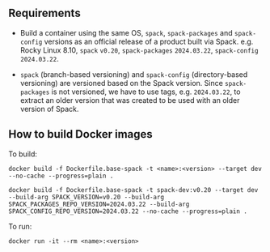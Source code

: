 ## Requirements

* Build a container using the same OS, `spack`, `spack-packages` and `spack-config` versions as an official release of a product built via Spack. e.g. Rocky Linux 8.10, `spack` `v0.20`, `spack-packages` `2024.03.22`, `spack-config` `2024.03.22`.

* `spack` (branch-based versioning) and `spack-config` (directory-based versioning) are versioned based on the Spack version. Since `spack-packages` is not versioned, we have to use tags, e.g.  `2024.03.22`, to extract an older version that was created to be used with an older version of Spack.

## How to build Docker images

To build:

    docker build -f Dockerfile.base-spack -t <name>:<version> --target dev --no-cache --progress=plain .

    docker build -f Dockerfile.base-spack -t spack-dev:v0.20 --target dev --build-arg SPACK_VERSION=v0.20 --build-arg SPACK_PACKAGES_REPO_VERSION=2024.03.22 --build-arg SPACK_CONFIG_REPO_VERSION=2024.03.22 --no-cache --progress=plain .

To run:

    docker run -it --rm <name>:<version>
